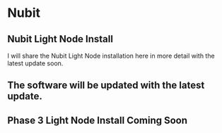 # Nubit
## Nubit Light Node Install
I will share the Nubit Light Node installation here in more detail with the latest update soon.
## The software will be updated with the latest update.

## Phase 3 Light Node Install Coming Soon